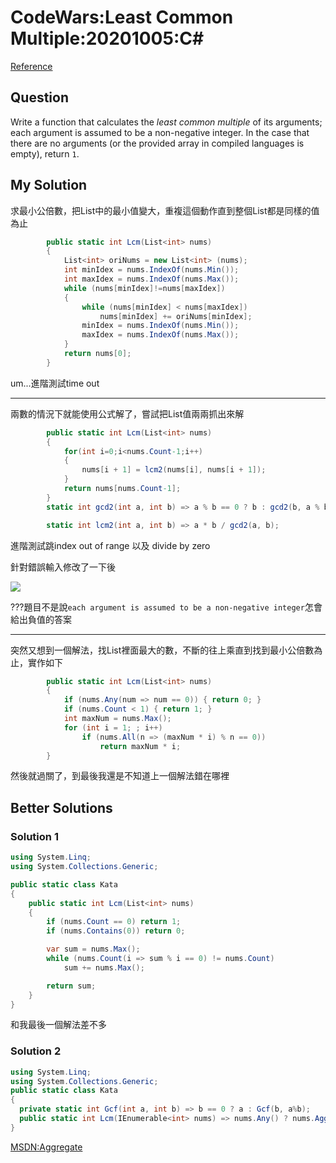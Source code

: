 # CodeWars:Least Common Multiple:20201005:C#

[Reference](https://www.codewars.com/kata/5259acb16021e9d8a60010af/train/csharp)



## Question

Write a function that calculates the *least common multiple* of its arguments; each argument is assumed to be a non-negative integer. In the case that there are no arguments (or the provided array in compiled languages is empty), return `1`.

## My Solution

求最小公倍數，把List中的最小值變大，重複這個動作直到整個List都是同樣的值為止

```C#
        public static int Lcm(List<int> nums)
        {
            List<int> oriNums = new List<int> (nums);
            int minIdex = nums.IndexOf(nums.Min());
            int maxIdex = nums.IndexOf(nums.Max());
            while (nums[minIdex]!=nums[maxIdex])
            {
                while (nums[minIdex] < nums[maxIdex])
                    nums[minIdex] += oriNums[minIdex];
                minIdex = nums.IndexOf(nums.Min());
                maxIdex = nums.IndexOf(nums.Max());
            }
            return nums[0];
        }
```

um...進階測試time out



---

兩數的情況下就能使用公式解了，嘗試把List值兩兩抓出來解

```C#
        public static int Lcm(List<int> nums)
        {
            for(int i=0;i<nums.Count-1;i++)
            {
                nums[i + 1] = lcm2(nums[i], nums[i + 1]);
            }
            return nums[nums.Count-1];
        }
        static int gcd2(int a, int b) => a % b == 0 ? b : gcd2(b, a % b);

        static int lcm2(int a, int b) => a * b / gcd2(a, b);
```

進階測試跳index out of range 以及 divide by zero

針對錯誤輸入修改了一下後

![](https://i.imgur.com/AmWJ0jO.png)

???題目不是說`each argument is assumed to be a non-negative integer`怎會給出負值的答案

---

突然又想到一個解法，找List裡面最大的數，不斷的往上乘直到找到最小公倍數為止，實作如下

```C#
        public static int Lcm(List<int> nums)
        {
            if (nums.Any(num => num == 0)) { return 0; }
            if (nums.Count < 1) { return 1; }
            int maxNum = nums.Max();
            for (int i = 1; ; i++)
                if (nums.All(n => (maxNum * i) % n == 0))
                    return maxNum * i;
        }
```

然後就過關了，到最後我還是不知道上一個解法錯在哪裡

## Better Solutions



### Solution 1

```C#
using System.Linq;
using System.Collections.Generic;

public static class Kata
{
    public static int Lcm(List<int> nums)
    {
        if (nums.Count == 0) return 1;
        if (nums.Contains(0)) return 0;

        var sum = nums.Max();
        while (nums.Count(i => sum % i == 0) != nums.Count)
            sum += nums.Max();

        return sum;
    }
}
```

和我最後一個解法差不多



### Solution 2

```C#
using System.Linq;
using System.Collections.Generic;
public static class Kata
{
  private static int Gcf(int a, int b) => b == 0 ? a : Gcf(b, a%b);
  public static int Lcm(IEnumerable<int> nums) => nums.Any() ? nums.Aggregate((g, x) => g*x/Gcf(g,x)) : 1;
}
```

[MSDN:Aggregate](https://docs.microsoft.com/zh-tw/dotnet/api/system.linq.enumerable.aggregate?view=netcore-3.1)